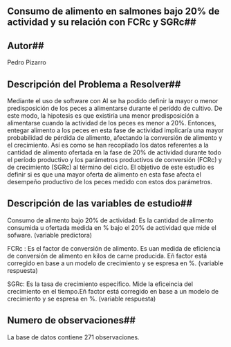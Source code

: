 ## Consumo de alimento en salmones bajo 20% de actividad y su relación con FCRc y SGRc##

## Autor##
Pedro Pizarro

## Descripción del Problema a Resolver##

Mediante el uso de software con AI se ha podido definir la mayor o menor predisposición de los peces a alimentarse durante el períddo de cultivo. De este modo, la
hipotesis es que existiría una menor predisposición a alimentarse cuando la actividad de los peces es menor a 20%. Entonces, entegar alimento a los peces en esta fase
de actividad implicaría una mayor probabilidad de pérdida de alimento, afectando la conversión de alimento y el crecimiento. Así es como se han recopilado los datos 
referentes a la cantidad de alimento ofertada en la fase de 20% de actividad durante todo el período productivo y los parámetros productivos de conversión (FCRc) y 
de crecimiento (SGRc) al término del ciclo. El objetivo de este estudio es definir si es que una mayor oferta de alimento en esta fase afecta el desempeño productivo
de los peces medido con estos dos parámetros.

## Descripción de las variables de estudio##

Consumo de alimento bajo 20% de actividad: Es la cantidad de alimento consumida u ofertada medida en % bajo el 20% de actividad que mide el sofware. (variable predictora)

FCRc : Es el factor de conversión de alimento. Es uan medida de eficiencia de conversión de alimento en kilos de carne producida. Eñ factor está corregido en base a un
       modelo de crecimiento y se espresa en %. (variable respuesta)

SGRc: Es la tasa de crecimiento específico. Mide la eficeincia del crecimiento en el tiempo.Eñ factor está corregido en base a un modelo de crecimiento y se espresa
      en %. (variable respuesta)
     
## Numero de observaciones##

La base de datos contiene 271 observaciones.


